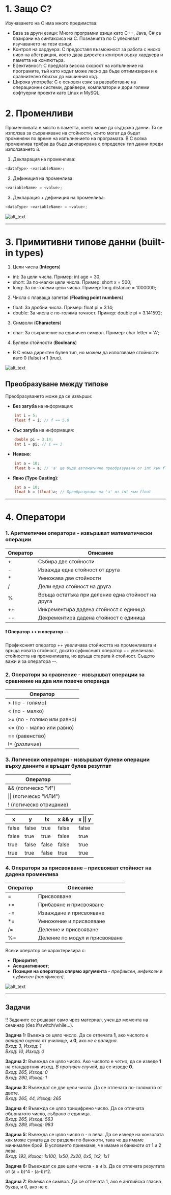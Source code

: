 # 1. Защо C?

Изучаването на C има много предимства:
- База за други езици: Много програмни езици като C++, Java, C# са базирани на синтаксиса на C. Познанията по C улесняват изучаването на тези езици.
- Контрол на хардуера: C предоставя възможност за работа с ниско ниво на абстракция, което дава директен контрол върху хардуера и паметта на компютъра.
- Ефективност: C предлага висока скорост на изпълнение на програмите, тъй като кодът може лесно да бъде оптимизиран и е сравнително близък до машинния код.
- Широка употреба: C е основен език за разработване на операционни системи, драйвери, компилатори и дори големи софтуерни проекти като Linux и MySQL.

# 2. Променливи

Променливата е място в паметта, което може да съдържа данни. Тя се използва за съхраняване на стойности, които могат да бъдат променяни по време на изпълнението на програмата. В C всяка променлива трябва да бъде декларирана с определен тип данни преди използването ѝ.  

1. Декларация на променлива:
```c
<dataType> <variableName>;
```
2. Дефиниция на променлива:
```c
<variableName> = <value>;
```
3. Декларация + дефиниция на променлива:
```c
<dataType> <variableName> = <value>;
```
![alt_text](https://github.com/MariaGrozdeva/Introduction_to_programming_FMI/blob/main/C/Sem_01/images/Variable.png)

---

# 3. Примитивни типове данни (built-in types)

1. Цели числа (**Integers**)
- int: За цели числа. Пример: int age = 30;
- short: За по-малки цели числа. Пример: short x = 500;
- long: За по-големи цели числа. Пример: long distance = 1000000;

2. Числа с плаваща запетая (**Floating point numbers**)
- float: За дробни числа. Пример: float pi = 3.14;
- double: За числа с по-голяма точност. Пример: double pi = 3.141592;

3. Символи (**Characters**)
- char: За съхранение на единичен символ. Пример: char letter = 'A';

4. Булеви стойности (**Booleans**)
- В C няма директен булев тип, но можем да използваме стойности като 0 (false) и 1 (true).

![alt_text](https://github.com/MariaGrozdeva/Introduction_to_programming_FMI/blob/main/C/Sem_01/images/DataTypes.png)

## Преобразуване между типове

Преобразуването може да се извърши:

 - **Без загуба** на информация:
```c
	int i = 5;
	float f = i; // f == 5.0
```

 - **Със загуба** на информация:
```c
	double pi = 3.14;
	int i = pi; // i == 3
```

- **Неявно**:
```c
    int a = 10;
    float b = a; // 'a' ще бъде автоматично преобразувана от int към float
```

- **Явно (Type Casting)**:
```c
    int a = 10;
    float b = (float)a; // Преобразуване на 'a' от int към float
```

---

# 4. Оператори

 ### 1. Аритметични оператори - извършват математически операции
|Оператор|Описание|
|--|--|
|+|Събира две стойности|
|-|Изважда една стойност от друга|
|*|Умножава две стойности|
|/|Дели една стойност на друга|
|%|Връща остатъка при деление една стойност на друга|
|++|Инкрементира дадена стойност с единица|
|-\-|Декрементира дадена стойност с единица|

#### :heavy_exclamation_mark: Оператор ++ и оператор --
Префиксният оператор ++ увеличава стойността на променливата и връща новата стойност, докато суфиксният оператор ++ увеличава стойността на променливата, но връща старата ѝ стойност. Същото важи и за оператора --.

 ### 2. Оператори за сравнение - извършват операции за сравнение на два или повече операнда
|Оператор|
|--|
| > (по - голямо) |
| < (по - малко) |
| >= (по - голямо или равно) |
| <= (по - малко или равно) |
| == (равенство) |
| != (различие) |

 ### 3. Логически оператори - извършват булеви операции върху данните и връщат булев резултат  
|Оператор|  
|--|  
| && (логическо "И") |  
| \|\| (логическо "ИЛИ") |  
| ! (логическо отрицание) |  

|x  |y  | !x| x && y| x \|\| y|  
|--|--|--|--|--|  
| false| false |true|false|false|  
| false| true  |true|false|true|  
| true | false |false|false|true|  
| true | true  |false|true|true|  
 
 ### 4. Оператори за присвояване – присвояват стойност на дадена променлива  
 |Оператор|Описание|  
|--|--|  
|=|Присвояване|  
|+=|Прибавяне и присвояване|  
|-=|Изваждане и присвояване|  
|*=|Умножение и присвояване|  
|/=|Деление и присвояване|  
|%=|Деление по модул и присвояване| 

Всеки оператор се характеризира с:
- **Приоритет**;
- **Асоциативност**;
- **Позиция на оператора спярмо аргумента** -  *префиксен*, *инфиксен*  и  *суфиксен (постфиксен)*.

![alt_text](https://github.com/MariaGrozdeva/Introduction_to_programming_FMI/blob/main/C/Sem_01/images/OperatorCharacteristics.png)

---

## Задачи
:bangbang: Задачите се решават само чрез материал, учен до момента на семинар (без if/switch/while...).

**Задача 1:** Въвежа се цяло число. Да се отпечата **1**, ако числото е *валидна* оценка от училище, и **0**, ако *не е валидна*.  
*Вход: 3, Изход: 1  
Вход: 10, Изход: 0*  

**Задача 2:** Въвежда се цяло число. Ако числото е *четно*, да се изведе **1** на стандартния изход. *В противен случай*, да се изведе **0**.  
*Вход: 265, Изход: 0  
Вход: 290, Изход: 1*  

**Задача 3:** Въвеждат се две цели числа. Да се отпечата по-голямото от двете.  
*Вход: 265, 44, Изход: 265*  

**Задача 4:** Въвежда се цяло трицифрено число. Да се отпечата обърнатото число, събрано с единица.  
*Вход: 265, Изход: 563  
Вход: 289, Изход: 983*  

**Задача 5:** Въвежда се цяло число n - n лева. Да се изведе на конзолата как може сумата да се раздели по банкноти, така че да имаме минимален брой. В условието приемаме, че имаме и банкноти от 1 и 2 лева.  
*Вход: 193, Изход: 1x100, 1x50, 2x20, 0x5, 1x2, 1x1*  

**Задача 6:** Въвеждат се две цели числа - a и b. Да се отпечата резултата от (a + b)^4 - (a-b)^2.  

**Задача 7:** Въвежа се символ. Да се отпечата 1, ако е английска гласна буква, и 0, ако не е.  
